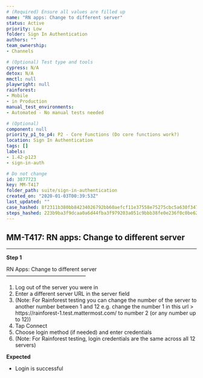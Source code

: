 ```yaml
---
# (Required) Ensure all values are filled up
name: "RN apps: Change to different server"
status: Active
priority: Low
folder: Sign In Authentication
authors: ""
team_ownership: 
- Channels

# (Optional) Test type and tools
cypress: N/A
detox: N/A
mmctl: null
playwright: null
rainforest: 
- Mobile
- in Production
manual_test_environments: 
- Automated - No manual tests needed

# (Optional)
component: null
priority_p1_to_p4: P2 - Core Functions (Do core functions work?)
location: Sign In Authentication
tags: []
labels: 
- 1.42-p123
- sign-in-auth

# Do not change
id: 3877723
key: MM-T417
folder_path: suite/sign-in-authentication
created_on: "2020-01-03T00:39:53Z"
last_updated: ""
case_hashed: 8f2311b380bb84234026792bb60aefcf11e37558e75275cbc5a630f347d837eecbafa4424d440ffac91c8a5542e0662d
steps_hashed: 223b9ba3f9dcaa0a6d44fba3f979203a051c9bbb38fe0e236f0c0be62033c81c965cc4f92b9db12d039814fbc0aa2d48
---
```


## MM-T417: RN apps: Change to different server

---

**Step 1**

RN Apps: Change to different server\
––––––––––––––––––––––––––––––

1. Log out of the server you were in
2. Enter a different server URL in the server field
3. (Note: For Rainforest testing you can change the number of the server to another number between 1 and 12 e.g. change the number 1 in this url > https\://rainforest-1.test.mattermost.com/ to number 2 (or any number up to 12))
4. Tap Connect
5. Choose login method (if needed) and enter credentials
6. (Note: For Rainforest testing, login credentials are the same across all 12 servers)

**Expected**

- Login is successful
